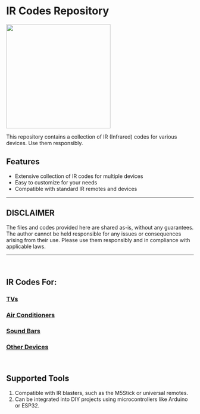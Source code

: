 # IR Codes Repository

<img src="http://bobhinio.pl/assets/IRDBBANNER.webp" width="280" />

This repository contains a collection of IR (Infrared) codes for various devices. Use them responsibly.

## Features
- Extensive collection of IR codes for multiple devices
- Easy to customize for your needs
- Compatible with standard IR remotes and devices

---

## DISCLAIMER
The files and codes provided here are shared as-is, without any guarantees. The author cannot be held responsible for any issues or consequences arising from their use. Please use them responsibly and in compliance with applicable laws.

---

&nbsp;

## IR Codes For:
### [TVs](TVs/)
### [Air Conditioners](AirConditioners/)
### [Sound Bars](SoundSystems/)
### [Other Devices](OtherDevices/)

&nbsp;

## Supported Tools
1. Compatible with IR blasters, such as the M5Stick or universal remotes.
2. Can be integrated into DIY projects using microcontrollers like Arduino or ESP32.
